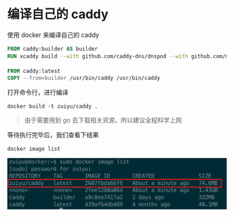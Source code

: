 # 编译自己的 caddy

使用 docker 来编译自己的 caddy

```dockerfile
FROM caddy:builder AS builder
RUN xcaddy build --with github.com/caddy-dns/dnspod --with github.com/mholt/caddy-webdav

FROM caddy:latest
COPY --from=builder /usr/bin/caddy /usr/bin/caddy
```

打开命令行，进行编译

```shell
docker build -t zuiyu/caddy .
```

> 由于需要用到 go 去下载相关资源，所以建议全程科学上网

等待执行完毕后，我们查看下结果

```shell
docker image list
```

![编译成功](docker编译结果.png)
